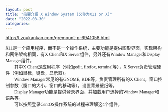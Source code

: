 ```yaml
---
layout: post
title: "简要介绍 X Window System (又称为X11 or X)"
date: "2022-08-30"
categories: 
---
```

<p><a href="http://t.zoukankan.com/gremount-p-6941058.html">http://t.zoukankan.com/gremount-p-6941058.html</a></p>

<div><span class="pre-scrollable"><span style="font-family: &quot;Microsoft YaHei&quot;; font-size: 18px"><span style="font-family: &quot;Microsoft YaHei&quot;; font-size: 14px">X11是一个应用程序，而不是一个操作系统，主要功能是提供图形界面，实现架构和网络架构相同，有X Client和X Server组件，另外还有Window Manager和Display Manager组件。</span></span></span></div>

<div><span class="pre-scrollable"><span style="font-family: &quot;Microsoft YaHei&quot;; font-size: 14px">　　其中X Client是应用程序（例如gedit, firefox, terminal等），X Server负责管理硬件（例如鼠标，键盘，显示器）。</span></span></div>

<div><span class="pre-scrollable"><span style="font-family: &quot;Microsoft YaHei&quot;; font-size: 14px">　　Window Manager常见的有GNOME, KDE等，负责管理所有的X Client，窗口控制参数（窗口的大小，窗口的移动等），设置背景壁纸等。</span></span></div>

<div><span class="pre-scrollable"><span style="font-family: &quot;Microsoft YaHei&quot;; font-size: 14px">　　Display Manager功能是提供登录界面，并加载用户选择的Window Manager和语系等。</span></span></div>

<div><span class="pre-scrollable"><span style="font-family: &quot;Microsoft YaHei&quot;; font-size: 14px">　　可以按照登录CentOS操作系统的过程来理解这4个组件。</span></span></div>

